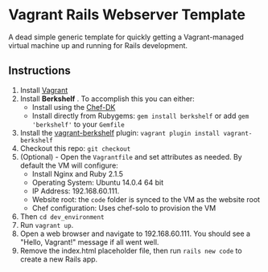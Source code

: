 Vagrant Rails Webserver Template
================================

A dead simple generic template for quickly getting a Vagrant-managed virtual machine up and running for Rails development. 

Instructions
-----------------

1. Install [Vagrant](https://www.vagrantup.com/downloads.html)
1. Install **Berkshelf** . To accomplish this you can either:
    - Install using the [Chef-DK](http://getchef.com/downloads/chef-dk)
    - Install directly from Rubygems: `gem install berkshelf` or add `gem 'berkshelf'` to your `Gemfile`
1. Install the [vagrant-berkshelf](https://github.com/berkshelf/vagrant-berkshelf) plugin: `vagrant plugin install vagrant-berkshelf`
1. Checkout this repo: `git checkout`
1. (Optional) - Open the `Vagrantfile` and set attributes as needed. By default the VM will configure:
    - Install Nginx and Ruby 2.1.5
    - Operating System: Ubuntu 14.0.4 64 bit
    - IP Address: 192.168.60.111.
    - Website root: the `code` folder is synced to the VM as the website root
    - Chef configuration: Uses chef-solo to provision the VM
1. Then `cd dev_environment`
1. Run `vagrant up`. 
1. Open a web browser and navigate to 192.168.60.111. You should see a "Hello, Vagrant!" message if all went well.
1. Remove the index.html placeholder file, then run `rails new code` to create a new Rails app.
